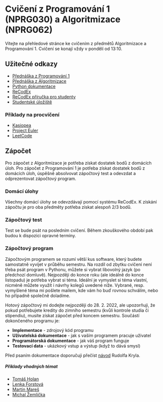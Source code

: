 # Cvičení z Programování 1 (NPRG030) a Algoritmizace (NPRG062)
Vítejte na přehledové stránce ke cvičením z předmětů Algoritmizace a Programování 1. Cvičení se konají vždy v pondělí od 13:10.

## Užitečné odkazy
- [Přednáška z Programování 1](https://ksvi.mff.cuni.cz/~holan)
- [Přednáška z Algoritmizace](https://dl1.cuni.cz/course/view.php?id=8186)
- [Python dokumentace](https://docs.python.org/3/)
- [ReCodEx](https://recodex.mff.cuni.cz)
- [ReCodEx příručka pro studenty](https://www.ms.mff.cuni.cz/ReCodEx/StudentDoc.pdf)
- [Studentské úložiště](https://su.mff.cuni.cz/)

### Příklady na procvičení
- [Kasiopea](https://kasiopea.matfyz.cz)
- [Project Euler](https://projecteuler.net)
- [LeetCode](https://leetcode.com)

## Zápočet
Pro zápočet z Algoritmizace je potřeba získat dostatek bodů z domácích úloh. Pro zápočet z Programování 1 je potřeba získat dostatek bodů z domácích úloh, úspěšně absolvovat zápočtový test a odevzdat a odprezentovat zápočtový program.

### Domácí úlohy
Všechny domácí úlohy se odevzdávají pomocí systému ReCodEx. K získání zápočtu je pro oba předměty potřeba získat alespoň 2/3 bodů.

### Zápočtový test
Test se bude psát na posledním cvičení. Během zkouškového období pak budou k dispozici opravné termíny.

### Zápočtový program
Zápočtovým programem se rozumí větší kus software, který budete samostatně vyvíjet v průběhu semestru. Na rozdíl od zbytku cvičení není třeba psát program v Pythonu, můžete si vybrat libovolný jazyk (po předchozí domluvě). Nejpozději do konce roku (ale ideálně do konce listopadu) je potřeba vybrat si téma. Ideální je vymyslet si téma vlastní, nicméně můžete využít i návrhy kolegů uvedené níže. Vybrané, resp. vymyšlené téma mi pošlete mailem, kde vám ho buď rovnou schválím, nebo ho případně společně doladíme.

Hotový zápočtový mi dodejte nejpozději do 28. 2. 2022, ale upozorňuji, že pokud potřebujete kredity do zimního semestru (kvůli kontrole studia či stipendiu), musíte získat zápočet před koncem semestru. Součástí dokončeného programu je:

- __Implementace__ - zdrojový kód programu
- __Uživatelská dokumentace__ - jak s vaším programem pracuje uživatel
- __Programátorská dokumentace__ - jak váš program funguje
- __Testovací data__ - ukázkový vstup a výstup (když to dává smysl)

Před psaním dokumentace doporučuji přečíst [návod](https://ksvi.mff.cuni.cz/~kryl/dokumentace.htm) Rudolfa Kryla. 

##### Příklady vhodných témat
- [Tomáš Holan](https://ksvi.mff.cuni.cz/~holan/zap_zs_2021-22_python.txt)
- [Lenka Forstová](https://www.ms.mff.cuni.cz/~forstova/pgmZ/Zapoctaky.html)
- [Martin Mareš](https://mj.ucw.cz/vyuka/zap)
- [Michal Žemlička](http://www.ms.mff.cuni.cz/~zemlicka/vyuka/NMIN101/namety/)
